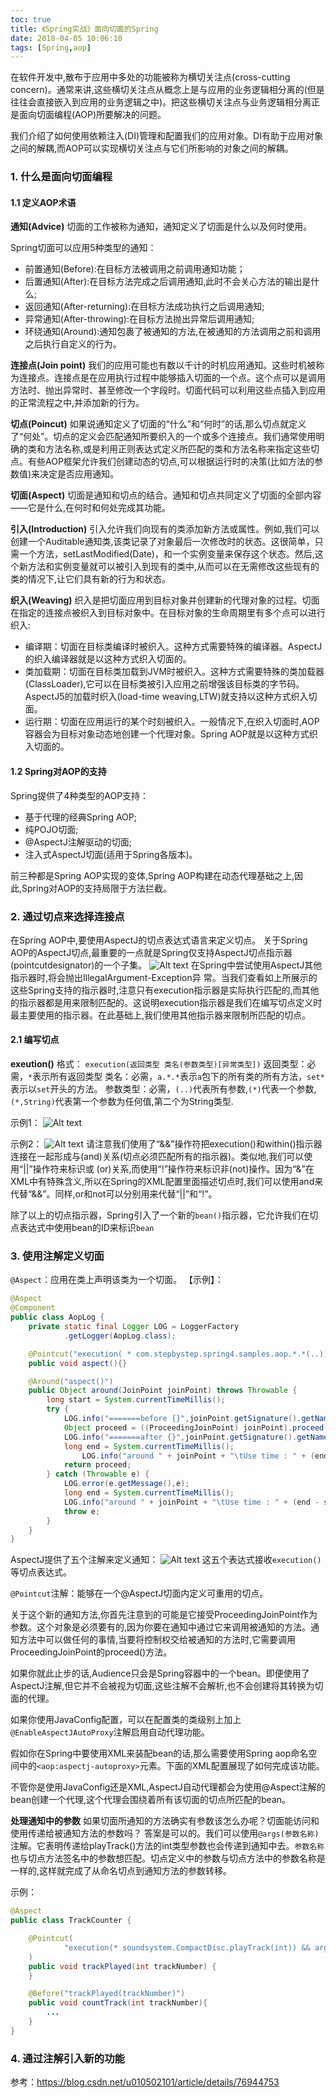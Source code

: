 ```yaml
---
toc: true
title: 《Spring实战》面向切面的Spring
date: 2018-04-05 10:06:10
tags: [Spring,aop]
---
```



在软件开发中,散布于应用中多处的功能被称为横切关注点(cross-cutting concern)。通常来讲,这些横切关注点从概念上是与应用的业务逻辑相分离的(但是往往会直接嵌入到应用的业务逻辑之中)。把这些横切关注点与业务逻辑相分离正是面向切面编程(AOP)所要解决的问题。

我们介绍了如何使用依赖注入(DI)管理和配置我们的应用对象。DI有助于应用对象之间的解耦,而AOP可以实现横切关注点与它们所影响的对象之间的解耦。
<!--more-->
### 1. 什么是面向切面编程
#### 1.1 定义AOP术语
**通知(Advice)**
切面的工作被称为通知，通知定义了切面是什么以及何时使用。

Spring切面可以应用5种类型的通知：
- 前置通知(Before):在目标方法被调用之前调用通知功能；
- 后置通知(After):在目标方法完成之后调用通知,此时不会关心方法的输出是什么;
- 返回通知(After-returning):在目标方法成功执行之后调用通知;
- 异常通知(After-throwing):在目标方法抛出异常后调用通知;
- 环绕通知(Around):通知包裹了被通知的方法,在被通知的方法调用之前和调用之后执行自定义的行为。

**连接点(Join point)**
我们的应用可能也有数以千计的时机应用通知。这些时机被称为连接点。连接点是在应用执行过程中能够插入切面的一个点。这个点可以是调用方法时、抛出异常时、甚至修改一个字段时。切面代码可以利用这些点插入到应用的正常流程之中,并添加新的行为。

**切点(Poincut)**
如果说通知定义了切面的“什么”和“何时”的话,那么切点就定义了“何处”。切点的定义会匹配通知所要织入的一个或多个连接点。我们通常使用明确的类和方法名称,或是利用正则表达式定义所匹配的类和方法名称来指定这些切点。有些AOP框架允许我们创建动态的切点,可以根据运行时的决策(比如方法的参数值)来决定是否应用通知。

**切面(Aspect)**
切面是通知和切点的结合。通知和切点共同定义了切面的全部内容——它是什么,在何时和何处完成其功能。

**引入(Introduction)**
引入允许我们向现有的类添加新方法或属性。例如,我们可以创建一个Auditable通知类,该类记录了对象最后一次修改时的状态。这很简单，只需一个方法，setLastModified(Date)，和一个实例变量来保存这个状态。然后,这个新方法和实例变量就可以被引入到现有的类中,从而可以在无需修改这些现有的类的情况下,让它们具有新的行为和状态。

**织入(Weaving)**
织入是把切面应用到目标对象并创建新的代理对象的过程。切面在指定的连接点被织入到目标对象中。在目标对象的生命周期里有多个点可以进行织入:
- 编译期：切面在目标类编译时被织入。这种方式需要特殊的编译器。AspectJ的织入编译器就是以这种方式织入切面的。
- 类加载期：切面在目标类加载到JVM时被织入。这种方式需要特殊的类加载器(ClassLoader),它可以在目标类被引入应用之前增强该目标类的字节码。AspectJ5的加载时织入(load-time weaving,LTW)就支持以这种方式织入切面。
- 运行期：切面在应用运行的某个时刻被织入。一般情况下,在织入切面时,AOP容器会为目标对象动态地创建一个代理对象。Spring AOP就是以这种方式织入切面的。

#### 1.2 Spring对AOP的支持
Spring提供了4种类型的AOP支持：
- 基于代理的经典Spring AOP;
- 纯POJO切面;
- @AspectJ注解驱动的切面;
- 注入式AspectJ切面(适用于Spring各版本)。

前三种都是Spring AOP实现的变体,Spring AOP构建在动态代理基础之上,因此,Spring对AOP的支持局限于方法拦截。

### 2. 通过切点来选择连接点
在Spring AOP中,要使用AspectJ的切点表达式语言来定义切点。
关于Spring AOP的AspectJ切点,最重要的一点就是Spring仅支持AspectJ切点指示器(pointcutdesignator)的一个子集。
![Alt text](https://app.yinxiang.com/shard/s15/res/32c0c7c3-3903-458a-9f51-40dfc1843123/1522831830709.png)
在Spring中尝试使用AspectJ其他指示器时,将会抛出IllegalArgument-Exception异
常。当我们查看如上所展示的这些Spring支持的指示器时,注意只有execution指示器是实际执行匹配的,而其他的指示器都是用来限制匹配的。这说明execution指示器是我们在编写切点定义时最主要使用的指示器。在此基础上,我们使用其他指示器来限制所匹配的切点。

#### 2.1 编写切点
**exeution()**
格式：
`execution(返回类型 类名(参数类型)[异常类型])`
返回类型：必需，`*`表示所有返回类型
类名：必需，`a.*.*`表示`a`包下的所有类的所有方法，`set*`表示以`set`开头的方法。
参数类型：必需，`(..)`代表所有参数,`(*)`代表一个参数,`(*,String)`代表第一个参数为任何值,第二个为String类型.

示例1：
![Alt text](https://app.yinxiang.com/shard/s15/res/f93d95bc-1687-491d-af85-32efd6953518/1522890366397.png)

示例2：
![Alt text](https://app.yinxiang.com/shard/s15/res/bfa34aee-1c92-4041-8e05-e1ac59b6391a/1522890430573.png)
请注意我们使用了“&&”操作符把execution()和within()指示器连接在一起形成与(and)关系(切点必须匹配所有的指示器)。类似地,我们可以使用“||”操作符来标识或
(or)关系,而使用“!”操作符来标识非(not)操作。因为“&”在XML中有特殊含义,所以在Spring的XML配置里面描述切点时,我们可以使用and来代替“&&”。同样,or和not可以分别用来代替“||”和“!”。

除了以上的切点指示器，Spring引入了一个新的`bean()`指示器，它允许我们在切点表达式中使用bean的ID来标识`bean`

### 3. 使用注解定义切面
`@Aspect`：应用在类上声明该类为一个切面。
【示例】：
```java
@Aspect
@Component
public class AopLog {
    private static final Logger LOG = LoggerFactory
            .getLogger(AopLog.class);

    @Pointcut("execution( * com.stepbystep.spring4.samples.aop.*.*(..))")
    public void aspect(){}

    @Around("aspect()")
    public Object around(JoinPoint joinPoint) throws Throwable {
        long start = System.currentTimeMillis();
        try {
            LOG.info("=======before {}",joinPoint.getSignature().getName());
            Object proceed = ((ProceedingJoinPoint) joinPoint).proceed();
            LOG.info("=======after {}",joinPoint.getSignature().getName());
            long end = System.currentTimeMillis();
                LOG.info("around " + joinPoint + "\tUse time : " + (end - start) + " ms!");
            return proceed;
        } catch (Throwable e) {
            LOG.error(e.getMessage(),e);
            long end = System.currentTimeMillis();
            LOG.info("around " + joinPoint + "\tUse time : " + (end - start) + " ms with exception : " + e.getMessage());
            throw e;
        }
    }
}
```
AspectJ提供了五个注解来定义通知：
![Alt text](https://app.yinxiang.com/shard/s15/res/cc518a43-f3f0-4c98-a539-03a26d6d3bf8/1522891975846.png)
这五个表达式接收`execution()`等切点表达式。


`@Pointcut`注解：能够在一个@AspectJ切面内定义可重用的切点。

关于这个新的通知方法,你首先注意到的可能是它接受ProceedingJoinPoint作为参数。这个对象是必须要有的,因为你要在通知中通过它来调用被通知的方法。通知方法中可以做任何的事情,当要将控制权交给被通知的方法时,它需要调用ProceedingJoinPoint的proceed()方法。

如果你就此止步的话,Audience只会是Spring容器中的一个bean。即便使用了AspectJ注解,但它并不会被视为切面,这些注解不会解析,也不会创建将其转换为切面的代理。

如果你使用JavaConfig配置，可以在配置类的类级别上加上`@EnableAspectJAutoProxy`注解启用自动代理功能。

假如你在Spring中要使用XML来装配bean的话,那么需要使用Spring aop命名空间中的`<aop:aspectj-autoproxy>`元素。下面的XML配置展现了如何完成该功能。

不管你是使用JavaConfig还是XML,AspectJ自动代理都会为使用@Aspect注解的bean创建一个代理,这个代理会围绕着所有该切面的切点所匹配的bean。

**处理通知中的参数**
如果切面所通知的方法确实有参数该怎么办呢？切面能访问和使用传递给被通知方法的参数吗？
答案是可以的。我们可以使用`@args(参数名称)`注解。它表明传递给playTrack()方法的int类型参数也会传递到通知中去。`参数名称`也与切点方法签名中的参数想匹配。切点定义中的参数与切点方法中的参数名称是一样的,这样就完成了从命名切点到通知方法的参数转移。

示例：
```java
@Aspect
public class TrackCounter {

    @Pointcut(
            "execution(* soundsystem.CompactDisc.playTrack(int)) && args(trackNumber)"
    )
    public void trackPlayed(int trackNumber) {
    }

    @Before("trackPlayed(trackNumber)")
    public void countTrack(int trackNumber){
        ...
    }
}
```

### 4. 通过注解引入新的功能
参考：https://blog.csdn.net/u010502101/article/details/76944753


